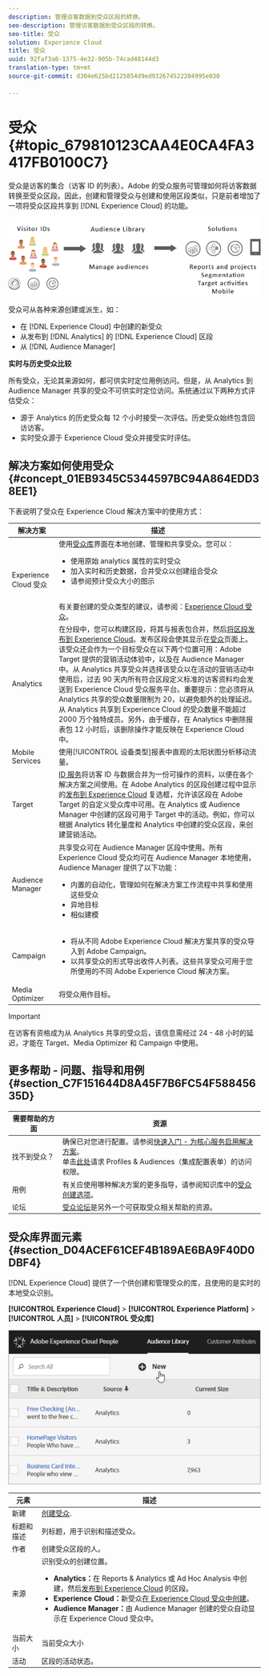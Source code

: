 ```yaml
---
description: 管理访客数据到受众区段的转换。
seo-description: 管理访客数据到受众区段的转换。
seo-title: 受众
solution: Experience Cloud
title: 受众
uuid: 92faf3a8-1375-4e32-905b-74cad48144d3
translation-type: tm+mt
source-git-commit: d304e625bd2125854d9ed932674522284995e030

---
```



# 受众{#topic_679810123CAA4E0CA4FA3417FB0100C7}

受众是访客的集合（访客 ID 的列表）。Adobe 的受众服务可管理如何将访客数据转换至受众区段。因此，创建和管理受众与创建和使用区段类似，只是前者增加了一项将受众区段共享到 [!DNL Experience Cloud] 的功能。

![](assets/audiences.png)

受众可从各种来源创建或派生，如：

* 在 [!DNL Experience Cloud] 中创建的新受众
* 从发布到 [!DNL Analytics] 的 [!DNL Experience Cloud] 区段
* 从 [!DNL Audience Manager]

**实时与历史受众比较**

所有受众，无论其来源如何，都可供实时定位用例访问。但是，从 Analytics 到 Audience Manager 共享的受众不可供实时定位访问。系统通过以下两种方式评估受众：

* 源于 Analytics 的历史受众每 12 个小时接受一次评估。历史受众始终包含回访访客。
* 实时受众源于 Experience Cloud 受众并接受实时评估。

## 解决方案如何使用受众 {#concept_01EB9345C5344597BC94A864EDD38EE1}

下表说明了受众在 Experience Cloud 解决方案中的使用方式：

| 解决方案 | 描述 |
|--- |--- |
| Experience Cloud 受众 | 使用[受众库](../audience-library/audience-library.md)界面在本地创建、管理和共享受众。您可以：<ul><li>使用原始 analytics 属性的实时受众</li><li>加入实时和历史数据，合并受众以创建组合受众</li><li>请参阅预计受众大小的图示</li></ul><br>有关要创建的受众类型的建议，请参阅：[Experience Cloud 受众](https://helpx.adobe.com/marketing-cloud-core/kb/People/Audience-Creation-Options.html)。 |
| Analytics | 在分段中，您可以构建区段，将其与报表包合并，然后[将区段发布到 Experience Cloud](../audience-library/audience-library.md)。发布区段会使其显示在[受众](../audience-library/audience-library.md)页面上。该受众还会作为一个目标受众在以下两个位置可用：Adobe Target 提供的营销活动体验中，以及在 Audience Manager 中。从 Analytics 共享受众并选择该受众以在活动的营销活动中使用后，过去 90 天内所有符合区段定义标准的访客资料均会发送到 Experience Cloud 受众服务平台。重要提示：您必须将从 Analytics 共享的受众数量限制为 20，以避免额外的处理延迟。从 Analytics 共享到 Experience Cloud 的受众数量不能超过 2000 万个独特成员。另外，由于缓存，在 Analytics 中删除报表包 12 小时后，该删除操作才能反映在 Experience Cloud 中。 |
| Mobile Services | 使用[!UICONTROL 设备类型]报表中直观的太阳状图分析移动流量。 |
| Target | [ID 服务](https://docs.adobe.com/content/help/en/id-service/using/home.html)将访客 ID 与数据合并为一份可操作的资料，以便在各个解决方案之间使用。在 Adobe Analytics 的区段创建过程中显示的[发布到 Experience Cloud](../audience-library/audience-library.md) 复选框，允许该区段在 Adobe Target 的自定义受众库中可用。在 Analytics 或 Audience Manager 中创建的区段可用于 Target 中的活动。例如，你可以根据 Analytics 转化量度和 Analytics 中创建的受众区段，来创建营销活动。 |
| Audience Manager | 共享受众可在 Audience Manager 区段中使用。所有 Experience Cloud 受众均可在 Audience Manager 本地使用，Audience Manager 提供了以下功能：<ul><li>内置的自动化，管理如何在解决方案工作流程中共享和使用这些受众</li><li>异地目标</li><li>相似建模</li></ul> |
| Campaign | <ul><li>将从不同 Adobe Experience Cloud 解决方案共享的受众导入到 Adobe Campaign。</li><li>以共享受众的形式导出收件人列表。这些共享受众可用于您所使用的不同 Adobe Experience Cloud 解决方案。</li></ul> |
| Media Optimizer | 将受众用作目标。 |

>[!IMPORTANT]
>
>在访客有资格成为从 Analytics 共享的受众后，该信息需经过 24 - 48 小时的延迟，才能在 Target、Media Optimizer 和 Campaign 中使用。

## 更多帮助 - 问题、指导和用例 {#section_C7F151644D8A45F7B6FC54F58845635D}

| 需要帮助的方面 | 资源 |
|--- |--- |
| 找不到受众？ | 确保已对您进行配置。请参阅[快速入门 - 为核心服务启用解决方案](../core-services/core-services.md)。<br>单击[此处](https://www.adobe.com/go/audiences)请求 Profiles &amp; Audiences（集成配置表单）的访问权限。 |
| 用例 | 有关应使用哪种解决方案的更多指导，请参阅知识库中的[受众创建选项](https://helpx.adobe.com/marketing-cloud-core/kb/People/Audience-Creation-Options.html)。 |
| 论坛 | [受众论坛](https://forums.adobe.com/community/experience-cloud/platform/core-services/people-service/audiences)是另外一个可获取受众相关帮助的资源。 |

## 受众库界面元素 {#section_D04ACEF61CEF4B189AE6BA9F40D0DBF4}

[!DNL Experience Cloud] 提供了一个供创建和管理受众的库，且使用的是实时的本地受众识别。

**[!UICONTROL Experience Cloud]** &gt; **[!UICONTROL Experience Platform]** &gt; **[!UICONTROL 人员]** &gt; **[!UICONTROL 受众库]**

![](assets/audience_library.png)

| 元素 | 描述 |
|--- |--- |
| 新建 | [创建受众](../audience-library/audience-library.md). |
| 标题和描述 | 列标题，用于识别和描述受众。 |
| 作者 | 创建受众区段的人。 |
| 来源 | 识别受众的创建位置。<ul><li>**Analytics：**&#x200B;在 Reports &amp; Analytics 或 Ad Hoc Analysis 中创建，然后[发布到 Experience Cloud](../audience-library/audience-library.md) 的区段。</li><li>**Experience Cloud：**&#x200B;新受众[在 Experience Cloud 受众中创建](../audience-library/audience-library.md)。</li><li>**Audience Manager：**&#x200B;由 Audience Manager 创建的受众自动显示在 Experience Cloud 受众中。</li></ul> |
| 当前大小 | 当前受众大小 |
| 活动 | 区段的活动状态。 |
